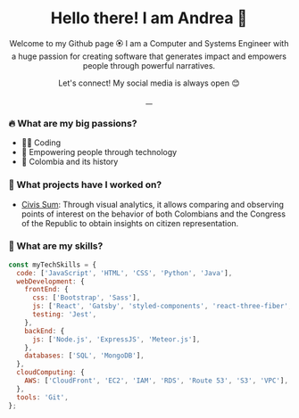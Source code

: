 <p align="center">
 <h1 align="center">Hello there! I am Andrea 🤗</h1>
 <p align="center">Welcome to my Github page 🏵 I am a Computer and Systems Engineer with a huge passion for creating software that generates impact and empowers people through powerful narratives.</p>
 <p align="center">Let's connect! My social media is always open 😊</p>
 <p align="center">
  <a href="https://github.com/acbeltrans">
     <img alt="" src="https://img.shields.io/badge/-acbeltrans-000?style=flat&logo=Github&logoColor=white" />
  </a>
  <a href="https://www.linkedin.com/in/andreabeltransamudio/">
     <img alt="" src="https://img.shields.io/badge/-andreabeltransamudio-blue?style=flat&logo=Linkedin&logoColor=white" />
  </a>
  <a href="https://twitter.com/AndreaBeltranS">
     <img alt="" src="https://img.shields.io/badge/-AndreaBeltranS-1ca0f1?style=flat&logo=Twitter&logoColor=white" />
  </a>
  <a href="mailto:acbeltrans@gmail.com">
     <img alt="" src="https://img.shields.io/badge/-acbeltrans@gmail.com-c14438?style=flat&logo=Gmail&logoColor=white" />
  </a>
 </p>
</p>

### 🔥 What are my big passions?
* 👩‍💻 Coding
* 🌟 Empowering people through technology
* 📜 Colombia and its history

### 💼 What projects have I worked on?
* <a href="https://github.com/Juanpablor5/CV-OD">Civis Sum<a>: Through visual analytics, it allows comparing and observing points of interest on the behavior of both Colombians and the Congress of the Republic to obtain insights on citizen representation.

### 🎈 What are my skills?

```javascript
const myTechSkills = {
  code: ['JavaScript', 'HTML', 'CSS', 'Python', 'Java'],
  webDevelopment: {
    frontEnd: {
      css: ['Bootstrap', 'Sass'],
      js: ['React', 'Gatsby', 'styled-components', 'react-three-fiber', 'D3', 'Vega-Lite'],
      testing: 'Jest',
    },
    backEnd: {
      js: ['Node.js', 'ExpressJS', 'Meteor.js'],
    },
    databases: ['SQL', 'MongoDB'],
  },
  cloudComputing: {
    AWS: ['CloudFront', 'EC2', 'IAM', 'RDS', 'Route 53', 'S3', 'VPC'],
  },
  tools: 'Git',
};
```
